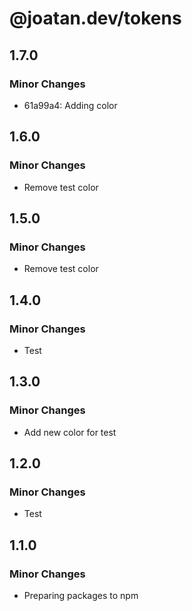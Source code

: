 # @joatan.dev/tokens

## 1.7.0

### Minor Changes

- 61a99a4: Adding color

## 1.6.0

### Minor Changes

- Remove test color

## 1.5.0

### Minor Changes

- Remove test color

## 1.4.0

### Minor Changes

- Test

## 1.3.0

### Minor Changes

- Add new color for test

## 1.2.0

### Minor Changes

- Test

## 1.1.0

### Minor Changes

- Preparing packages to npm
